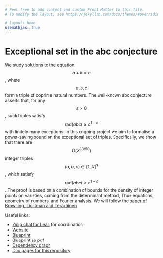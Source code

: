 ```yaml
---
# Feel free to add content and custom Front Matter to this file.
# To modify the layout, see https://jekyllrb.com/docs/themes/#overriding-theme-defaults

# layout: home
usemathjax: true
---
```


# Exceptional set in the abc conjecture

We study solutions to the equation $$a + b = c$$, where $$a, b, c$$ form a triple of coprime natural numbers. The well-known abc conjecture asserts that, for any $$\varepsilon > 0$$, such triples satisfy $$\text{rad}(abc) \geq c ^ {1−\varepsilon}$$ with finitely many exceptions. In this ongoing project we aim to formalise a power-saving bound on the exceptional set of triples. Specifically, we show that there are $$O(X^{33/50})$$ integer triples $$(a, b, c) ∈ [1, X]^3$$, which satisfy $$\text{rad}(abc) < c ^ {1−\varepsilon}$$. The proof is based on a combination of bounds for the density of integer points on varieties, coming from the determinant method, Thue equations, geometry of numbers, and Fourier analysis.
We will follow the [paper of Browning, Lichtman and Teräväinen](https://arxiv.org/abs/2410.12234)

Useful links:

* [Zulip chat for Lean](https://leanprover.zulipchat.com/#narrow/channel/506076-ABC-Exceptions) for coordination
* [Website](https://b-mehta.github.io/ABC-Exceptions/)
* [Blueprint](https://b-mehta.github.io/ABC-Exceptions/blueprint/)
* [Blueprint as pdf](https://b-mehta.github.io/ABC-Exceptions/blueprint.pdf)
* [Dependency graph](https://b-mehta.github.io/ABC-Exceptions/blueprint/dep_graph_document.html)
* [Doc pages for this repository](https://b-mehta.github.io/ABC-Exceptions/docs/)
